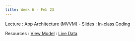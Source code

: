 ```yaml
---
title: Week 6 - Feb 23
---
```


Lecture
: App Architecture (MVVM) - [Slides](https://canvas.upenn.edu/courses/1703225/files/folder/Lecture%20Slides?preview=119814644)
  : [In-class Coding](https://canvas.upenn.edu/courses/1703225/files/folder/Live%20Coding?preview=119814546)

Resources
: [View Model](https://developer.android.com/topic/libraries/architecture/viewmodel?gclsrc=ds&gclsrc=ds)
: [Live Data](https://developer.android.com/topic/libraries/architecture/livedata)

